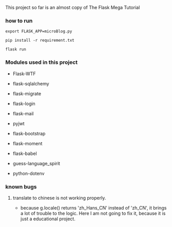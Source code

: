 This project so far is an almost copy of The Flask Mega Tutorial

### how to run

`export FLASK_APP=microBlog.py`

`pip install -r requirement.txt`

`flask run`

### Modules used in this project

* Flask-WTF

* flask-sqlalchemy

* flask-migrate

* flask-login

* flask-mail

* pyjwt

* flask-bootstrap

* flask-moment

* flask-babel

* guess-language_spirit

* python-dotenv

### known bugs

1. translate to chinese is not working properly.

	* because g.locale() returns 'zh_Hans_CN' instead of 'zh_CN', it brings a lot of trouble to the logic. Here I am not going to fix it, because it is just a educational project.
